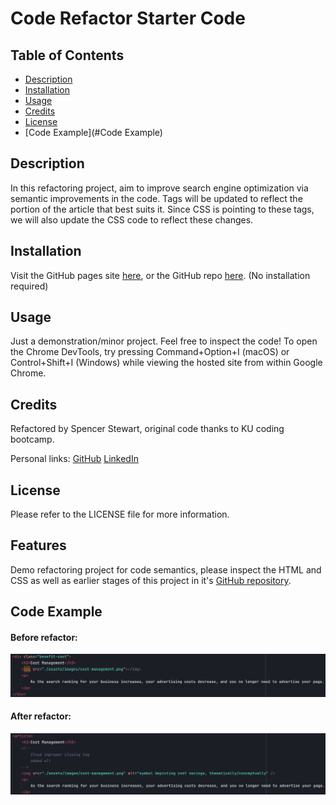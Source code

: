 # Code Refactor Starter Code

## Table of Contents

- [Description](#description)
- [Installation](#installation)
- [Usage](#usage)
- [Credits](#credits)
- [License](#license)
- [Code Example](#Code Example)

## Description
In this refactoring project, aim to improve search engine optimization via semantic improvements in the code.
Tags will be updated to reflect the portion of the article that best suits it. Since CSS is pointing to these tags, we will also update the CSS code to reflect these changes.

## Installation
Visit the GitHub pages site [here](https://spencerrsms.github.io/module-1-challenge/), or the GitHub repo [here](https://github.com/SpencerRSMS/module-1-challenge).
(No installation required)

## Usage

Just a demonstration/minor project. Feel free to inspect the code! To open the Chrome DevTools, try pressing Command+Option+I (macOS) or Control+Shift+I (Windows) while viewing the hosted site from within Google Chrome.

## Credits

Refactored by Spencer Stewart, original code thanks to KU coding bootcamp.

Personal links:
[GitHub](https://github.com/SpencerRSMS/)
[LinkedIn](https://www.linkedin.com/in/r-spencer-stewart/)

## License

Please refer to the LICENSE file for more information.

## Features

Demo refactoring project for code semantics, please inspect the HTML and CSS as well as earlier stages of this project in it's [GitHub repository](https://github.com/SpencerRSMS/module-1-challenge).

## Code Example
#### Before refactor:
![image](./assets/images/code-example-before.png)
#### After refactor:
![image](./assets/images/code-example-after.png)